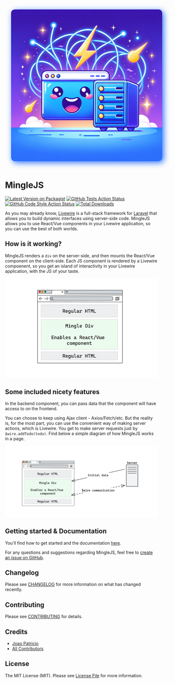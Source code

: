 <p align="center">
<img src="./docs/logo-cover.png" style="width: 500px; border-radius: 12px; margin: 20px; box-shadow: 5px 5px 20px rgb(45 114 253);" >
</p>

# MingleJS

[![Latest Version on Packagist](https://img.shields.io/packagist/v/ijpatricio/mingle.svg?style=flat-square)](https://packagist.org/packages/ijpatricio/mingle)
[![GitHub Tests Action Status](https://img.shields.io/github/actions/workflow/status/ijpatricio/mingle/run-tests.yml?branch=main&label=tests&style=flat-square)](https://github.com/ijpatricio/mingle/actions?query=workflow%3Arun-tests+branch%3Amain)
[![GitHub Code Style Action Status](https://img.shields.io/github/actions/workflow/status/ijpatricio/mingle/fix-php-code-style-issues.yml?branch=main&label=code%20style&style=flat-square)](https://github.com/ijpatricio/mingle/actions?query=workflow%3A"Fix+PHP+code+style+issues"+branch%3Amain)
[![Total Downloads](https://img.shields.io/packagist/dt/ijpatricio/mingle.svg?style=flat-square)](https://packagist.org/packages/ijpatricio/mingle)

As you may already know, [Livewire](https://livewire.laravel.com/) is a full-stack framework for [Laravel](https://laravel.com/) that allows you to build dynamic interfaces using server-side code.
MingleJS allows you to use React/Vue components in your Livewire application, so you can use the best of both worlds.

## How is it working?

MingleJS renders a `div` on the server-side, and then mounts the React/Vue component on the client-side. Each JS component is rendered by a Livewire compoenent, so you get an island of interactivity in your Livewire application, with the JS of your taste.

![Browser with stack of divs and a Mingle](docs/img_1.png)

## Some included nicety features

In the backend component, you can pass data that the component will have access to on the frontend.

You can choose to keep using Ajax client - Axios/Fetch/etc.
But the reality is, for the most part, you can use the convenient way of making server actions, which is Livewire. You get to make server requests just by `$wire.addTodo(todo)`. Find below a simple diagram of how MingleJS works in a page.

![Browser and server showing how they interact winthin a Mingle](docs/img_2.png)

## Getting started & Documentation

You'll find how to get started and the documentation [here](https://WIP).

For any questions and suggestions regarding MingleJS, feel free to [create an issue on GitHub](https://github.com/ijpatricio/mingle/issues).

## Changelog

Please see [CHANGELOG](CHANGELOG.md) for more information on what has changed recently.

## Contributing

Please see [CONTRIBUTING](CONTRIBUTING.md) for details.

## Credits

- [Joao Patricio](https://github.com/ijpatricio)
- [All Contributors](../../contributors)

## License

The MIT License (MIT). Please see [License File](LICENSE.md) for more information.
